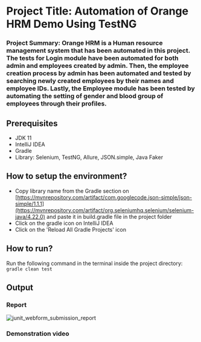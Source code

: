 # Project Title: Automation of Orange HRM Demo Using TestNG 

### Project Summary: Orange HRM is a Human resource management system that has been automated in this project. The tests for Login module have been automated for both admin and employees created by admin. Then, the employee creation process by admin has been automated and tested by searching newly created employees by their names and employee IDs. Lastly, the Employee module has been tested by automating the setting of gender and blood group of employees through their profiles. 

## Prerequisites  
* JDK 11
* IntelliJ IDEA
* Gradle
* Library: Selenium, TestNG, Allure, JSON.simple, Java Faker

## How to setup the environment?  
* Copy library name from the Gradle section on [https://mvnrepository.com/artifact/com.googlecode.json-simple/json-simple/1.1.1](https://mvnrepository.com/artifact/org.seleniumhq.selenium/selenium-java/4.22.0) and paste it in build.gradle file in the project folder
* Click on the gradle icon on IntelliJ IDEA
* Click on the 'Reload All Gradle Projects' icon

## How to run?  
Run the following command in the terminal inside the project directory:  
`gradle clean test`  

## Output  
### Report 
![junit_webform_submission_report](https://github.com/user-attachments/assets/49d1250c-e1b0-42e7-ab4c-14273fd557f4)  

### Demonstration video  

